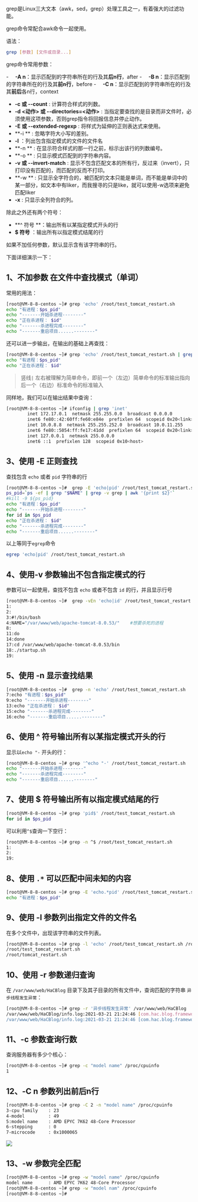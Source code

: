 grep是Linux三大文本（awk，sed，grep）处理工具之一，有着强大的过滤功能。

grep命令常配合awk命令一起使用。

语法：

```bash
grep [参数] [文件或目录...]
```

grep命令常用参数：

-　   **-A  n**：显示匹配到的字符串所在的行及其**后n行**，after
-　   **-B  n**：显示匹配到的字符串所在的行及其**前n行**，before
-　   **-C  n**：显示匹配到的字符串所在的行及其**前后**各n行，context
- **-c 或 --count** : 计算符合样式的列数。
- **-d <动作> 或 --directories=<动作>** : 当指定要查找的是目录而非文件时，必须使用这项参数，否则grep指令将回报信息并停止动作。
- **-E 或 --extended-regexp** : 将样式为延伸的正则表达式来使用。
- **-i ** : 忽略字符大小写的差别。
- **-l** ：列出包含指定模式的文件的文件名
- **-n ** : 在显示符合样式的那一行之前，标示出该行的列数编号。
- **-o ** : 只显示模式匹配到的字符串内容。
- **-v 或 --invert-match** : 显示不包含匹配文本的所有行，反过来（invert），只打印没有匹配的，而匹配的反而不打印。
- **-w ** : 只显示全字符合的，被匹配的文本只能是单词，而不能是单词中的某一部分，如文本中有liker，而我搜寻的只是like，就可以使用-w选项来避免匹配liker
- **-x** : 只显示全列符合的列。

除此之外还有两个符号：

- **^ 符号 **：输出所有以某指定模式开头的行
- **$ 符号** ：输出所有以指定模式结尾的行



如果不加任何参数，默认显示含有该字符串的行。



下面详细演示一下：

## 1、不加参数 在文件中查找模式（单词）

常用的用法：

```bash
[root@VM-8-8-centos ~]# grep 'echo' /root/test_tomcat_restart.sh
echo "有进程：$ps_pid"
echo "-------开始杀进程--------"
echo "正在杀进程： $id"
echo "-------杀进程完成--------"
echo "-------重启项目......--------"
```

还可以进一步输出，在输出的基础上再查找：

```bash
[root@VM-8-8-centos ~]# grep 'echo' /root/test_tomcat_restart.sh | grep 'id'
echo "有进程：$ps_pid"
echo "正在杀进程： $id"
```

> 竖线`|` 左右被理解为简单命令，即前一个（左边）简单命令的标准输出指向后一个（右边）标准命令的标准输入

同样地，我们可以在输出结果中查询：

```bash
[root@VM-8-8-centos ~]# ifconfig | grep 'inet'
        inet 172.17.0.1  netmask 255.255.0.0  broadcast 0.0.0.0
        inet6 fe80::42:60ff:fe60:e84e  prefixlen 64  scopeid 0x20<link>
        inet 10.0.8.8  netmask 255.255.252.0  broadcast 10.0.11.255
        inet6 fe80::5054:ff:fe17:41dd  prefixlen 64  scopeid 0x20<link>
        inet 127.0.0.1  netmask 255.0.0.0
        inet6 ::1  prefixlen 128  scopeid 0x10<host>
```

## 3、使用 -E 正则查找

查找包含 `echo` 或者 `pid` 字符串的行

```bash
[root@VM-8-8-centos ~]#  grep -E 'echo|pid' /root/test_tomcat_restart.sh
ps_pid=`ps -ef | grep "$NAME" | grep -v grep | awk '{print $2}'`
#kill -9 ${ps_pid}
echo "有进程：$ps_pid"
echo "-------开始杀进程--------"
for id in $ps_pid
echo "正在杀进程： $id"
echo "-------杀进程完成--------"
echo "-------重启项目......--------"
```

以上等同于`egrep`命令 

```bash
egrep 'echo|pid' /root/test_tomcat_restart.sh
```


## 4、使用-v 参数输出不包含指定模式的行

参数可以一起使用，查找不包含 `echo` 或者不包含 `id` 的行，并且显示行号

```bash
[root@VM-8-8-centos ~]#  grep -vEn 'echo|id' /root/test_tomcat_restart.sh
1:
2:
3:#!/bin/bash
4:NAME="/var/www/web/apache-tomcat-8.0.53/"    #想要杀死的进程
8:
11:do
14:done
17:cd /var/www/web/apache-tomcat-8.0.53/bin
18:./startup.sh
19:
```


## 5、使用 -n 显示查找结果

```bash
[root@VM-8-8-centos ~]#  grep -n 'echo' /root/test_tomcat_restart.sh
7:echo "有进程：$ps_pid"
9:echo "-------开始杀进程--------"
13:echo "正在杀进程： $id"
15:echo "-------杀进程完成--------"
16:echo "-------重启项目......--------"
```



## 6、使用 ^ 符号输出所有以某指定模式开头的行

显示以`echo "-` 开头的行：

```bash
[root@VM-8-8-centos ~]# grep '^echo "-' /root/test_tomcat_restart.sh
echo "-------开始杀进程--------"
echo "-------杀进程完成--------"
echo "-------重启项目......--------"
```



## 7、使用 $ 符号输出所有以指定模式结尾的行

```bash
[root@VM-8-8-centos ~]# grep 'pid$' /root/test_tomcat_restart.sh
for id in $ps_pid
```

 可以利用`^$`查询一下空行：

```bash
[root@VM-8-8-centos ~]# grep -n ^$ /root/test_tomcat_restart.sh
1:
2:
19:
```

## 8、使用 `.*` 可以匹配中间未知的内容

```bash
[root@VM-8-8-centos ~]# grep -E 'echo.*pid' /root/test_tomcat_restart.sh
echo "有进程：$ps_pid"
```



## 9、使用 -l 参数列出指定文件的文件名

在多个文件中，出现该字符串的文件列表。

```bash
[root@VM-8-8-centos ~]# grep -l 'echo' /root/test_tomcat_restart.sh /root/tomcat_restart.sh
/root/test_tomcat_restart.sh
/root/tomcat_restart.sh
```

## 10、使用 -r 参数递归查询

在 `/var/www/web/HaCBlog` 目录下及其子目录的所有文件中，查询匹配的字符串 `异步线程发生异常`：

```bash
[root@VM-8-8-centos ~]# grep -r '异步线程发生异常' /var/www/web/HaCBlog
/var/www/web/HaCBlog/info.log:2021-03-21 21:24:46 [com.hac.blog.framework.config.AsyncConfig$SpringAsyncExceptionHandler:47] ERROR - 异步线程发生异常！Method [sendToAdmin]，Error Message [Mail server connection failed; nested exception is com.sun.mail.util.MailConnectException: Couldn't connect to host, port: xxx, 465; timeout 50000;
/var/www/web/HaCBlog/info.log:2021-03-21 21:24:46 [com.hac.blog.framework.config.AsyncConfig$SpringAsyncExceptionHandler:47] ERROR - 异步线程发生异常！Method [asyncSaveSystemLog]，Error Message [null]
```

## 11、-c 参数查询行数

查询服务器有多少个核心：

```bash
[root@VM-8-8-centos ~]# grep -c "model name" /proc/cpuinfo
1
```

## 12、-C  n 参数列出前后n行

```bash
[root@VM-8-8-centos ~]# grep -C 2 -n "model name" /proc/cpuinfo
3-cpu family    : 23
4-model         : 49
5:model name    : AMD EPYC 7K62 48-Core Processor
6-stepping      : 0
7-microcode     : 0x1000065
```

![](https://cdn.jsdelivr.net/gh/DogerRain/image@main/img/image-20210322161236954.png)



## 13、-w 参数完全匹配

```bash
[root@VM-8-8-centos ~]# grep -w "model name" /proc/cpuinfo
model name      : AMD EPYC 7K62 48-Core Processor
[root@VM-8-8-centos ~]# grep -w "model nam" /proc/cpuinfo
[root@VM-8-8-centos ~]#
```

